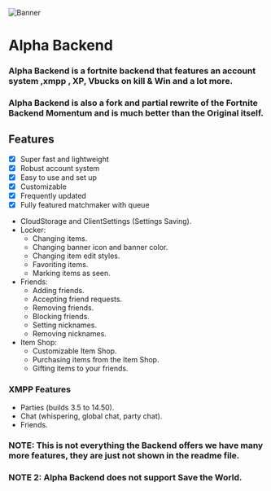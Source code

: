 ![Banner](https://cdn.discordapp.com/attachments/1338978671947415674/1378328678437490689/aplha_backend_banner_2.png?ex=683c341d&is=683ae29d&hm=a8fd921e8b9fb6bb390ace96bb62dbbac43500ed857d9783450a7838ad7a8d82&)

# Alpha Backend
### Alpha Backend is a fortnite backend  that features an account system ,xmpp , XP, Vbucks on kill & Win and a lot more.
### Alpha Backend is also a fork and partial rewrite of the Fortnite Backend Momentum and is much better than the Original itself.

  ## Features

- [x] Super fast and lightweight
- [x] Robust account system
- [x] Easy to use and set up
- [x] Customizable
- [x] Frequently updated
- [x] Fully featured matchmaker with queue

- CloudStorage and ClientSettings (Settings Saving).
- Locker:
    + Changing items.
    + Changing banner icon and banner color.
    + Changing item edit styles.
    + Favoriting items.
    + Marking items as seen.
- Friends:
    + Adding friends.
    + Accepting friend requests.
    + Removing friends.
    + Blocking friends.
    + Setting nicknames.
    + Removing nicknames.
- Item Shop:
    + Customizable Item Shop.
    + Purchasing items from the Item Shop.
    + Gifting items to your friends.
### XMPP Features
- Parties (builds 3.5 to 14.50).
- Chat (whispering, global chat, party chat).
- Friends.

### NOTE: This is not everything the Backend offers we have many more features, they are just not shown in the readme file.
### NOTE 2: Alpha Backend does not support Save the World.

